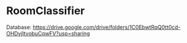 # RoomClassifier

Database: https://drive.google.com/drive/folders/1C0EbwtRqQ0tt0cd-OHDvjItvobuCqwFV?usp=sharing
